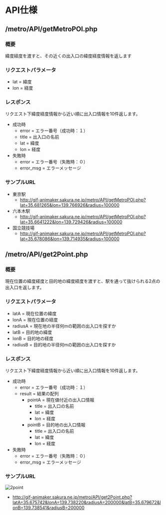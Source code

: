 API仕様
=====================================
## /metro/API/getMetroPOI.php
### 概要
緯度経度を渡すと、その近くの出入口の緯度経度情報を返します
### リクエストパラメータ
* lat = 緯度
* lon = 経度

### レスポンス
リクエスト下緯度経度情報から近い順に出入口情報を10件返します。
* 成功時
  * error = エラー番号（成功時：１）
  * title = 出入口の名前
  * lat = 緯度
  * lon = 経度
* 失敗時
  * error = エラー番号（失敗時：０）
  * error_msg = エラーメッセージ

### サンプルURL
* 東京駅
  * http://gif-animaker.sakura.ne.jp/metro/API/getMetroPOI.php?lat=35.681265&lon=139.766926&radius=100000
* 六本木駅
  * http://gif-animaker.sakura.ne.jp/metro/API/getMetroPOI.php?lat=35.6641222&lon=139.729426&radius=100000
* 国立競技場
  * http://gif-animaker.sakura.ne.jp/metro/API/getMetroPOI.php?lat=35.678086&lon=139.714935&radius=100000

## /metro/API/get2Point.php

### 概要
現在位置の緯度経度と目的地の緯度経度を渡すと、駅を通って抜けられる2点の出入口を返します。

### リクエストパラメータ
* latA = 現在位置の緯度
* lonA = 現在位置の経度
* radiusA = 現在地の半径何mの範囲の出入口を探すか
* latB = 目的地の緯度
* lonB = 目的地の経度
* radiusB = 目的地の半径何mの範囲の出入口を探すか

### レスポンス
リクエスト下緯度経度情報から近い順に出入口情報を10件返します。
* 成功時
  * error = エラー番号（成功時：１）
  * result = 結果の配列
  	* pointA = 現在値付近の出入口情報
  		* title = 出入口の名前
  		* lat = 緯度
  		* lon = 経度
  	* pointB = 目的地の出入口情報
  		* title = 出入口の名前
  		* lat = 緯度
  		* lon = 経度
* 失敗時
  * error = エラー番号（失敗時：０）
  * error_msg = エラーメッセージ

### サンプルURL
![2point](https://raw.githubusercontent.com/donkeykey/Metro/master/concept/2point.png "2point")
* http://gif-animaker.sakura.ne.jp/metro/API/get2Point.php?latA=35.675742&lonA=139.738220&radiusA=200000&latB=35.679672&lonB=139.738541&radiusB=200000

